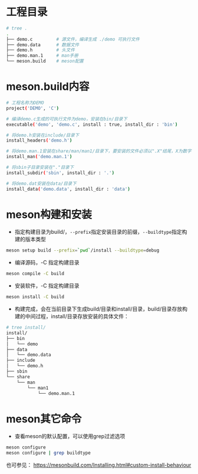 # 工程目录

```bash
# tree .
.
├── demo.c         # 源文件，编译生成 ./demo 可执行文件
├── demo.data      # 数据文件
├── demo.h         # 头文件
├── demo.man.1     # man手册
└── meson.build    # meson配置
```

# meson.build内容

```bash
# 工程名称为DEMO
project('DEMO', 'C')

# 编译demo.c生成的可执行文件为demo，安装在bin/目录下
executable('demo', 'demo.c', install : true, install_dir : 'bin')

# 将demo.h安装在include/目录下
install_headers('demo.h')

# 将demo.man.1安装在share/man/man1/目录下，要安装的文件必须以".X"结尾，X为数字，代表manX/目录，这里为man1/目录
install_man('demo.man.1')

# 将sbin子目录安装在"."目录下
install_subdir('sbin', install_dir : '.')

# 将demo.dat安装在data/目录下
install_data('demo.data', install_dir : 'data')
```

# meson构建和安装

- 指定构建目录为build/，`--prefix`指定安装目录的前缀，`--buildtype`指定构建的版本类型

```bash
meson setup build --prefix=`pwd`/install --buildtype=debug
```

- 编译源码，-C 指定构建目录

```bash
meson compile -C build
```

- 安装软件，-C 指定构建目录

```bash
meson install -C build
```

- 构建完成，会在当前目录下生成build/目录和install/目录，build/目录存放构建的中间过程，install/目录存放安装的具体文件：

```bash
# tree install/
install/
├── bin
│   └── demo
├── data
│   └── demo.data
├── include
│   └── demo.h
├── sbin
└── share
    └── man
        └── man1
            └── demo.man.1
```

# meson其它命令

- 查看meson的默认配置，可以使用grep过滤选项

```bash
meson configure
meson configure | grep buildtype
```

也可参见：
https://mesonbuild.com/Installing.html#custom-install-behaviour
